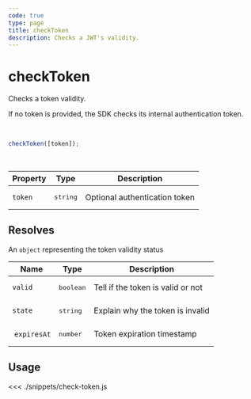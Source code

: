 ```yaml
---
code: true
type: page
title: checkToken
description: Checks a JWT's validity.
---
```


# checkToken

Checks a token validity.  

If no token is provided, the SDK checks its internal authentication token.

<br/>

```js
checkToken([token]);
```

<br/>

| Property | Type              | Description |
| -------- | ----------------- | ----------- |
| `token`  | <pre>string</pre> | Optional authentication token   |

## Resolves

An `object` representing the token validity status

| Name          | Type               | Description                       |
| ------------- | ------------------ | --------------------------------- |
| `valid`       | <pre>boolean</pre> | Tell if the token is valid or not |
| `state`       | <pre>string</pre>  | Explain why the token is invalid  |
|  `expiresAt` | <pre>number</pre>  | Token expiration timestamp        |

## Usage

<<< ./snippets/check-token.js
